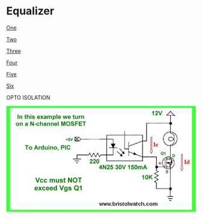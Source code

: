 # Equalizer

[One](https://www.google.com/url?q=https://www.instructables.com/id/How-to-build-your-own-LED-Color-Organ-Arduino-MSGE/&sa=D&ust=1587613174378000)

[Two](https://www.google.com/url?q=http://www.whatimade.today/graphic-equalizer-using-esp8266-msgeq7-ws2812/&sa=D&ust=1587613174378000)

[Three](https://www.google.com/url?q=https://www.instructables.com/id/Music-Sync-Flashing-LEDs-Arduino-MSGEQ7/&sa=D&ust=1587613174379000)

[Four](https://www.google.com/url?q=https://www.eetimes.com/author.asp?section_id%3D216%26doc_id%3D1323003&sa=D&ust=1587613174379000)

[Five](https://www.google.com/url?q=https://www.baldengineer.com/msgeq7-simple-spectrum-analyzer.html&sa=D&ust=1587613174380000)

[Six](https://www.google.com/url?q=https://www.instructables.com/id/OLED-Spectrum-Analyzer-Warduino-MSGEQ7/&sa=D&ust=1587613174380000)

OPTO ISOLATION

![](images/image62.png)

